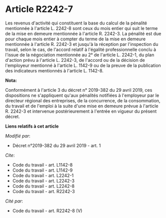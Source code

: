 # Article R2242-7

Les revenus d'activité qui constituent la base du calcul de la pénalité mentionnée à l'article L. 2242-8 sont ceux du mois
entier qui suit le terme de la mise en demeure mentionnée à l'article R. 2242-3. La pénalité est due pour chaque mois entier
à compter du terme de la mise en demeure mentionnée à l'article R. 2242-3 et jusqu'à la réception par l'inspection du
travail, selon le cas, de l'accord relatif à l'égalité professionnelle conclu à l'issue de la négociation mentionnée au 2° de
l'article L. 2242-1, du plan d'action prévu à l'article L. 2242-3, de l'accord ou de la décision de l'employeur mentionné à
l'article L. 1142-9 ou de la preuve de la publication des indicateurs mentionnés à l'article L. 1142-8.

**Nota:**

Conformément à l'article 3 du décret n° 2019-382 du 29 avril 2019, ces dispositions ne s'appliquent qu'aux pénalités
notifiées à l'employeur par le directeur régional des entreprises, de la concurrence, de la consommation, du travail et de
l'emploi à la suite d'une mise en demeure prévue à l'article R. 2242-3 et intervenue postérieurement à l'entrée en vigueur du
présent décret.

**Liens relatifs à cet article**

_Modifié par_:

  - Décret n°2019-382 du 29 avril 2019 - art. 1

_Cite_:

  - Code du travail - art. L1142-8
  - Code du travail - art. L1142-9
  - Code du travail - art. L2242-1
  - Code du travail - art. L2242-3
  - Code du travail - art. L2242-8
  - Code du travail - art. R2242-3

_Cité par_:

  - Code du travail - art. R2242-8 (V)
